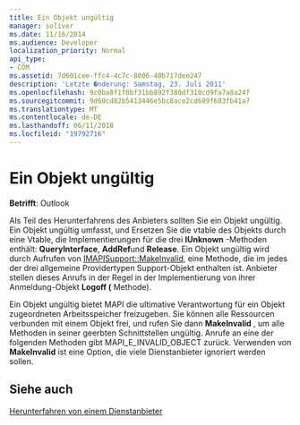 ```yaml
---
title: Ein Objekt ungültig
manager: soliver
ms.date: 11/16/2014
ms.audience: Developer
localization_priority: Normal
api_type:
- COM
ms.assetid: 7d601cee-ffc4-4c7c-8006-40b717dee247
description: 'Letzte �nderung: Samstag, 23. Juli 2011'
ms.openlocfilehash: 9c0ba8f1f0bf31bb892f380df310cd9fa7a8a24f
ms.sourcegitcommit: 9d60cd82b5413446e5bc8ace2cd689f683fb41a7
ms.translationtype: MT
ms.contentlocale: de-DE
ms.lasthandoff: 06/11/2018
ms.locfileid: "19792716"
---
```

# <a name="invalidating-an-object"></a>Ein Objekt ungültig

  
  
**Betrifft**: Outlook 
  
Als Teil des Herunterfahrens des Anbieters sollten Sie ein Objekt ungültig. Ein Objekt ungültig umfasst, und Ersetzen Sie die vtable des Objekts durch eine Vtable, die Implementierungen für die drei **IUnknown** -Methoden enthält: **QueryInterface**, **AddRef**und **Release**. Ein Objekt ungültig wird durch Aufrufen von [IMAPISupport::MakeInvalid](imapisupport-makeinvalid.md), eine Methode, die im jedes der drei allgemeine Providertypen Support-Objekt enthalten ist. Anbieter stellen dieses Anrufs in der Regel in der Implementierung von ihrer Anmeldung-Objekt **Logoff (** Methode). 
  
Ein Objekt ungültig bietet MAPI die ultimative Verantwortung für ein Objekt zugeordneten Arbeitsspeicher freizugeben. Sie können alle Ressourcen verbunden mit einem Objekt frei, und rufen Sie dann **MakeInvalid** , um alle Methoden in seiner geerbten Schnittstellen ungültig. Anrufe an eine der folgenden Methoden gibt MAPI_E_INVALID_OBJECT zurück. Verwenden von **MakeInvalid** ist eine Option, die viele Dienstanbieter ignoriert werden sollen. 
  
## <a name="see-also"></a>Siehe auch



[Herunterfahren von einem Dienstanbieter](shutting-down-a-service-provider.md)

